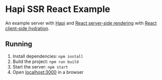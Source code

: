 # Hapi SSR React Example

An example server with [Hapi](https://hapijs.com/) and [React server-side rendering](https://reactjs.org/docs/react-dom-server.html) with [React client-side hydration](https://reactjs.org/docs/react-dom.html#hydrate).

## Running

1. Install dependencies: `npm install`
2. Build the project: `npm run build`
3. Start the server: `npm start`
4. Open [localhost:3000](http://localhost:3000) in a browser